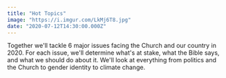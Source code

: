 ```yaml
---
title: "Hot Topics"
image: "https://i.imgur.com/LkMj6T8.jpg"
date: "2020-07-12T14:30:00.000Z"
---
```

Together we'll tackle 6 major issues facing the Church and our country in 2020. For each issue, we'll determine what's at stake, what the Bible says, and what we should do about it.
We'll look at everything from politics and the Church to gender identity to climate change.